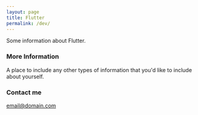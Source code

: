```yaml
---
layout: page
title: Flutter
permalink: /dev/
---
```


Some information about Flutter.

### More Information

A place to include any other types of information that you'd like to include about yourself.

### Contact me

[email@domain.com](mailto:email@domain.com)